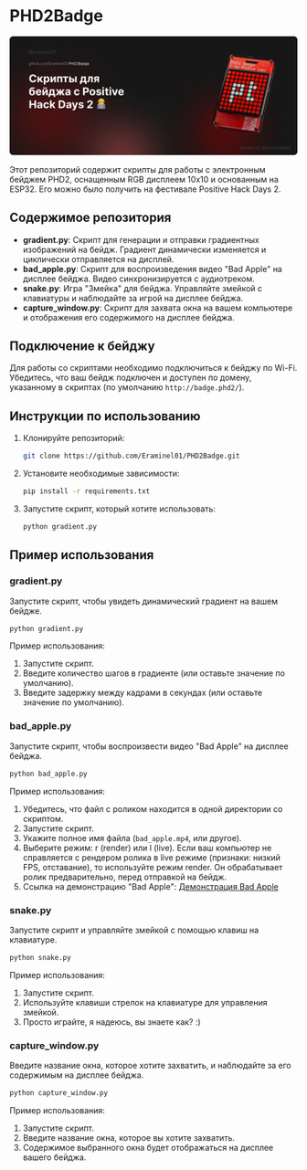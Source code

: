 # PHD2Badge

![PHD2 Badge](docs/badge_preview.png)

Этот репозиторий содержит скрипты для работы с электронным бейджем PHD2, оснащенным RGB дисплеем 10x10 и основанным на ESP32. Его можно было получить на фестивале Positive Hack Days 2.

## Содержимое репозитория

- **gradient.py**: Скрипт для генерации и отправки градиентных изображений на бейдж. Градиент динамически изменяется и циклически отправляется на дисплей.
- **bad_apple.py**: Скрипт для воспроизведения видео "Bad Apple" на дисплее бейджа. Видео синхронизируется с аудиотреком.
- **snake.py**: Игра "Змейка" для бейджа. Управляйте змейкой с клавиатуры и наблюдайте за игрой на дисплее бейджа.
- **capture_window.py**: Скрипт для захвата окна на вашем компьютере и отображения его содержимого на дисплее бейджа.

## Подключение к бейджу

Для работы со скриптами необходимо подключиться к бейджу по Wi-Fi. Убедитесь, что ваш бейдж подключен и доступен по домену, указанному в скриптах (по умолчанию `http://badge.phd2/`).

## Инструкции по использованию

1. Клонируйте репозиторий:
    ```bash
    git clone https://github.com/Eraminel01/PHD2Badge.git
    ```
2. Установите необходимые зависимости:
    ```bash
    pip install -r requirements.txt
    ```
3. Запустите скрипт, который хотите использовать:
    ```bash
    python gradient.py
    ```

## Пример использования

### gradient.py
Запустите скрипт, чтобы увидеть динамический градиент на вашем бейдже.
```bash
python gradient.py
```
Пример использования:
1. Запустите скрипт.
2. Введите количество шагов в градиенте (или оставьте значение по умолчанию).
3. Введите задержку между кадрами в секундах (или оставьте значение по умолчанию).

### bad_apple.py
Запустите скрипт, чтобы воспроизвести видео "Bad Apple" на дисплее бейджа.
```bash
python bad_apple.py
```
Пример использования:
1. Убедитесь, что файл с роликом находится в одной директории со скриптом.
2. Запустите скрипт.
3. Укажите полное имя файла (`bad_apple.mp4`, или другое).
4. Выберите режим: r (render) или l (live). Если ваш компьютер не справляется с рендером ролика в live режиме (признаки: низкий FPS, отставание), то используйте режим render. Он обрабатывает ролик предварительно, перед отправкой на бейдж.
6. Ссылка на демонстрацию "Bad Apple":
[Демонстрация Bad Apple](https://www.youtube.com/watch?v=YREEqCkYd-0?si=kE5fvij1WsPg8fkl)

### snake.py
Запустите скрипт и управляйте змейкой с помощью клавиш на клавиатуре.
```bash
python snake.py
```
Пример использования:
1. Запустите скрипт.
2. Используйте клавиши стрелок на клавиатуре для управления змейкой.
3. Просто играйте, я надеюсь, вы знаете как? :)

### capture_window.py
Введите название окна, которое хотите захватить, и наблюдайте за его содержимым на дисплее бейджа.
```bash
python capture_window.py
```
Пример использования:
1. Запустите скрипт.
2. Введите название окна, которое вы хотите захватить.
3. Содержимое выбранного окна будет отображаться на дисплее вашего бейджа.
